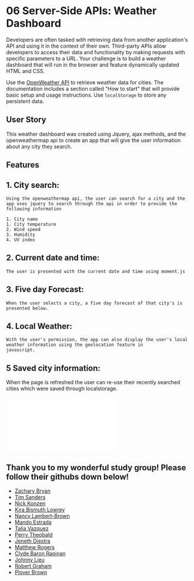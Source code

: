 # 06 Server-Side APIs: Weather Dashboard

Developers are often tasked with retrieving data from another application's API and using it in the context of their own. Third-party APIs allow developers to access their data and functionality by making requests with specific parameters to a URL. Your challenge is to build a weather dashboard that will run in the browser and feature dynamically updated HTML and CSS.

Use the [OpenWeather API](https://openweathermap.org/api) to retrieve weather data for cities. The documentation includes a section called "How to start" that will provide basic setup and usage instructions. Use `localStorage` to store any persistent data.

## User Story

This weather dashboard was created using Jquery, ajax methods, and the openweathermap api to create an app that will give the user
information about any city they search. 

## Features

## 1. City search: 

    Using the openweathermap api, the user can search for a city and the app uses jquery to search through the api in order to provide the following information

    1. City name
    1. City temperature 
    2. Wind speed
    3. Humidity
    4. UV index 

## 2. Current date and time:

    The user is presented with the current date and time using moment.js

## 3. Five day Forecast: 

    When the user selects a city, a five day forecast of that city's is presented below. 

## 4. Local Weather:

    With the user's permission, the app can also display the user's local weather information using the geolocation feature in 
    javascript.

## 5 Saved city information:

When the page is refreshed the user can re-use their recently searched cities which were saved through localstorage.

![weather dashboard demo](./index.html)

## Thank you to my wonderful study group! Please follow their githubs down below!

- [Zachary Bryan](https://github.com/zacharybryan)
- [Tim Sanders](https://github.com/tbsanders5)
- [Nick Konzen](https://github.com/NTKonzen)
- [Kira Bismuth Lowrey](https://github.com/KILowrey)
- [Nancy Lambert-Brown](https://github.com/n-lambert)
- [Mando Estrada](https://github.com/Mando619)
- [Talia Vazquez](https://github.com/taliavazquez)
- [Perry Theobald](https://github.com/perrytjr)
- [Jeneth Diestra](https://github.com/jen6one9)
- [Matthew Rogers](https://github.com/Rogers-Development-Services)
- [Clyde Baron Rapinan](https://github.com/clydebaron2000)
- [Johnny Lieu](https://github.com/johnnylieu)
- [Robert Graham](https://github.com/Robmgraham)
- [Plover Brown](https://github.com/rebgrasshopper)